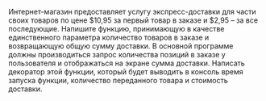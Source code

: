 Интернет-магазин предоставляет услугу экспресс-доставки для части
своих товаров по цене $10,95 за первый товар в заказе и $2,95 – за все
последующие. Напишите функцию, принимающую в качестве единственного параметра количество товаров 
в  заказе и  возвращающую общую сумму доставки. 
В  основной программе должны производиться запрос
количества позиций в  заказе у  пользователя и  отображаться на экране
сумма доставки.
Написать декоратор этой функции, который будет выводить в консоль время запуска функции, 
количество переданного товара и стоимость доставки.
